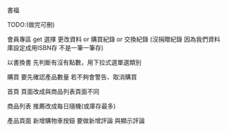 書福


TODO:(做完可刪)

會員專區 get 選擇 更改資料 or 購買紀錄 or 交換紀錄  (沒捐贈紀錄 因為我們資料庫設定成用ISBN存 不是一筆一筆存)

以書換書 先判斷有沒有點數，用下拉式選單選類別

購買 要先確認產品數量 若不夠會警告、取消購買

首頁  頁面改成與商品列表頁面不同

商品列表  推薦改成每日隨機(或庫存最多)

產品頁面 新增購物車按鈕 要做新增評論 與顯示評論
